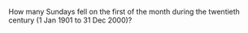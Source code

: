 How many Sundays fell on the first of the month during the twentieth century (1 Jan 1901 to 31 Dec 2000)?
